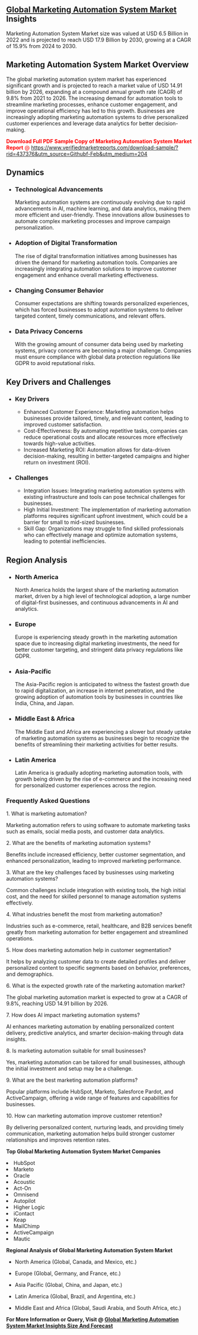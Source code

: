 <h2><a href="https://www.verifiedmarketreports.com/download-sample/?rid=437376&amp;utm_source=Githubf&amp;utm_medium=204" target="_blank">Global Marketing Automation System Market</a> Insights</h2><p>Marketing Automation System Market size was valued at USD 6.5 Billion in 2022 and is projected to reach USD 17.9 Billion by 2030, growing at a CAGR of 15.9% from 2024 to 2030.</p><p> <h2>Marketing Automation System Market Overview</h2> <p>The global marketing automation system market has experienced significant growth and is projected to reach a market value of USD 14.91 billion by 2026, expanding at a compound annual growth rate (CAGR) of 9.8% from 2021 to 2026. The increasing demand for automation tools to streamline marketing processes, enhance customer engagement, and improve operational efficiency has led to this growth. Businesses are increasingly adopting marketing automation systems to drive personalized customer experiences and leverage data analytics for better decision-making.</p> <p><p><span class=""><span style="color: #ff0000;"><strong>Download Full PDF Sample Copy of Marketing Automation System Market Report</strong> @ </span><a href="https://www.verifiedmarketreports.com/download-sample/?rid=437376&amp;utm_source=Githubf-Feb&amp;utm_medium=204" target="_blank">https://www.verifiedmarketreports.com/download-sample/?rid=437376&amp;utm_source=Githubf-Feb&amp;utm_medium=204</a></span></p></p> <h2>Dynamics</h2> <ul> <li><h3>Technological Advancements</h3> Marketing automation systems are continuously evolving due to rapid advancements in AI, machine learning, and data analytics, making them more efficient and user-friendly. These innovations allow businesses to automate complex marketing processes and improve campaign personalization.</li> <li><h3>Adoption of Digital Transformation</h3> The rise of digital transformation initiatives among businesses has driven the demand for marketing automation tools. Companies are increasingly integrating automation solutions to improve customer engagement and enhance overall marketing effectiveness.</li> <li><h3>Changing Consumer Behavior</h3> Consumer expectations are shifting towards personalized experiences, which has forced businesses to adopt automation systems to deliver targeted content, timely communications, and relevant offers.</li> <li><h3>Data Privacy Concerns</h3> With the growing amount of consumer data being used by marketing systems, privacy concerns are becoming a major challenge. Companies must ensure compliance with global data protection regulations like GDPR to avoid reputational risks.</li> </ul> <h2>Key Drivers and Challenges</h2> <ul> <li><h3>Key Drivers</h3> <ul> <li>Enhanced Customer Experience: Marketing automation helps businesses provide tailored, timely, and relevant content, leading to improved customer satisfaction.</li> <li>Cost-Effectiveness: By automating repetitive tasks, companies can reduce operational costs and allocate resources more effectively towards high-value activities.</li> <li>Increased Marketing ROI: Automation allows for data-driven decision-making, resulting in better-targeted campaigns and higher return on investment (ROI).</li> </ul> </li> <li><h3>Challenges</h3> <ul> <li>Integration Issues: Integrating marketing automation systems with existing infrastructure and tools can pose technical challenges for businesses.</li> <li>High Initial Investment: The implementation of marketing automation platforms requires significant upfront investment, which could be a barrier for small to mid-sized businesses.</li> <li>Skill Gap: Organizations may struggle to find skilled professionals who can effectively manage and optimize automation systems, leading to potential inefficiencies.</li> </ul> </li> </ul> <h2>Region Analysis</h2> <ul> <li><h3>North America</h3> North America holds the largest share of the marketing automation market, driven by a high level of technological adoption, a large number of digital-first businesses, and continuous advancements in AI and analytics.</li> <li><h3>Europe</h3> Europe is experiencing steady growth in the marketing automation space due to increasing digital marketing investments, the need for better customer targeting, and stringent data privacy regulations like GDPR.</li> <li><h3>Asia-Pacific</h3> The Asia-Pacific region is anticipated to witness the fastest growth due to rapid digitalization, an increase in internet penetration, and the growing adoption of automation tools by businesses in countries like India, China, and Japan.</li> <li><h3>Middle East & Africa</h3> The Middle East and Africa are experiencing a slower but steady uptake of marketing automation systems as businesses begin to recognize the benefits of streamlining their marketing activities for better results.</li> <li><h3>Latin America</h3> Latin America is gradually adopting marketing automation tools, with growth being driven by the rise of e-commerce and the increasing need for personalized customer experiences across the region.</li> </ul> <h3>Frequently Asked Questions</h3> <p>1. What is marketing automation?</p> <p>Marketing automation refers to using software to automate marketing tasks such as emails, social media posts, and customer data analytics.</p> <p>2. What are the benefits of marketing automation systems?</p> <p>Benefits include increased efficiency, better customer segmentation, and enhanced personalization, leading to improved marketing performance.</p> <p>3. What are the key challenges faced by businesses using marketing automation systems?</p> <p>Common challenges include integration with existing tools, the high initial cost, and the need for skilled personnel to manage automation systems effectively.</p> <p>4. What industries benefit the most from marketing automation?</p> <p>Industries such as e-commerce, retail, healthcare, and B2B services benefit greatly from marketing automation for better engagement and streamlined operations.</p> <p>5. How does marketing automation help in customer segmentation?</p> <p>It helps by analyzing customer data to create detailed profiles and deliver personalized content to specific segments based on behavior, preferences, and demographics.</p> <p>6. What is the expected growth rate of the marketing automation market?</p> <p>The global marketing automation market is expected to grow at a CAGR of 9.8%, reaching USD 14.91 billion by 2026.</p> <p>7. How does AI impact marketing automation systems?</p> <p>AI enhances marketing automation by enabling personalized content delivery, predictive analytics, and smarter decision-making through data insights.</p> <p>8. Is marketing automation suitable for small businesses?</p> <p>Yes, marketing automation can be tailored for small businesses, although the initial investment and setup may be a challenge.</p> <p>9. What are the best marketing automation platforms?</p> <p>Popular platforms include HubSpot, Marketo, Salesforce Pardot, and ActiveCampaign, offering a wide range of features and capabilities for businesses.</p> <p>10. How can marketing automation improve customer retention?</p> <p>By delivering personalized content, nurturing leads, and providing timely communication, marketing automation helps build stronger customer relationships and improves retention rates.</p> </p><p><strong>Top Global Marketing Automation System Market Companies</strong></p><div data-test-id=""><p><li>HubSpot</li><li> Marketo</li><li> Oracle</li><li> Acoustic</li><li> Act-On</li><li> Omnisend</li><li> Autopilot</li><li> Higher Logic</li><li> iContact</li><li> Keap</li><li> MailChimp</li><li> ActiveCampaign</li><li> Mautic</li></p><div><strong>Regional Analysis of&nbsp;Global Marketing Automation System Market</strong></div><ul><li dir="ltr"><p dir="ltr">North America&nbsp;(Global, Canada, and Mexico, etc.)</p></li><li dir="ltr"><p dir="ltr">Europe (Global, Germany, and France, etc.)</p></li><li dir="ltr"><p dir="ltr">Asia Pacific&nbsp;(Global, China, and Japan, etc.)</p></li><li dir="ltr"><p dir="ltr">Latin America&nbsp;(Global, Brazil, and Argentina, etc.)</p></li><li dir="ltr">Middle East and Africa&nbsp;(Global, Saudi Arabia, and South Africa, etc.)</li></ul><p><strong>For More Information or Query, Visit @&nbsp;</strong><strong><a href="https://www.verifiedmarketreports.com/product/marketing-automation-system-market/?utm_source=Githubf&amp;utm_medium=204" target="_blank">Global Marketing Automation System Market Insights Size And Forecast</a></strong></p></div>
